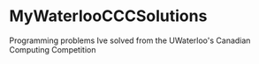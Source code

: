 # MyWaterlooCCCSolutions
Programming problems Ive solved from the UWaterloo's Canadian Computing Competition
